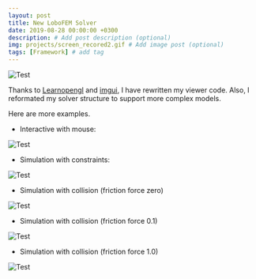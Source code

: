 ```yaml
---
layout: post
title: New LoboFEM Solver
date: 2019-08-28 00:00:00 +0300
description: # Add post description (optional)
img: projects/screen_recored2.gif # Add image post (optional)
tags: [Framework] # add tag
---
```


![Test]({{site.url}}/Images/scene.png)

Thanks to [Learnopengl](https://learnopengl.com/) and [imgui](https://github.com/ocornut/imgui), I have rewritten my viewer code. Also, I reformated my solver structure to support more complex models.

Here are more examples.

- Interactive with mouse:

![Test]({{site.url}}/Images/screen_recored3.gif)

- Simulation with constraints:

![Test]({{site.url}}/Images/screen_recored4.gif)

- Simulation with collision (friction force zero)

![Test]({{site.url}}/Images/screen_recored5.gif)

- Simulation with collision (friction force 0.1)

![Test]({{site.url}}/Images/screen_recored6.gif)

- Simulation with collision (friction force 1.0) 

![Test]({{site.url}}/Images/screen_recored7.gif)
